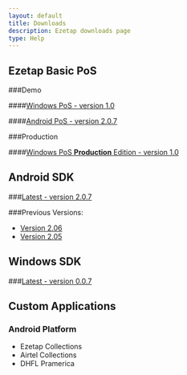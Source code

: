 ```yaml
---
layout: default
title: Downloads
description: Ezetap downloads page
type: Help
---
```


## Ezetap Basic PoS 

###Demo

####[Windows PoS - version 1.0]({{site.download_url}}/basic-pos/windows/ezetap_pos_windows_1_0_0.exe)

####[Android PoS - version 2.0.7]({{site.download_url}}/basic-pos/android/ezetap_pos_android_2_0_7.apk)

###Production

####[Windows PoS **Production** Edition - version 1.0]({{site.download_url}}/basic-pos/windows/ezetap_winpos_prod_v1.0.exe)

## Android SDK

###[Latest - version 2.0.7]({{site.download_url}}/client-sdk/android/ezetap_sdk_android_2_0_7.zip)

###Previous Versions:
* [Version 2.06]({{site.download_url}}/client-sdk/android/ezetap_sdk_android_2_0_6.zip)
* [Version 2.05]({{site.download_url}}/client-sdk/android/ezetap_sdk_android_2_0_5.zip)

## Windows SDK

###[Latest - version 0.0.7]({{site.download_url}}/client-sdk/windows/ezetap_sdk_windows_0_0_7.zip)

## Custom Applications 	

### Android Platform
* Ezetap Collections 
* Airtel Collections
* DHFL Pramerica
